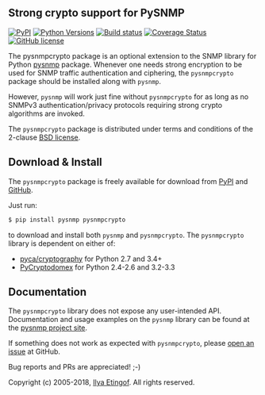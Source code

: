 
Strong crypto support for PySNMP
--------------------------------
[![PyPI](https://img.shields.io/pypi/v/pysnmpcrypto.svg?maxAge=2592000)](https://pypi.org/project/pysnmpcrypto)
[![Python Versions](https://img.shields.io/pypi/pyversions/pysnmpcrypto.svg)](https://pypi.org/project/pysnmpcrypto/)
[![Build status](https://travis-ci.org/etingof/pysnmpcrypto.svg?branch=master)](https://secure.travis-ci.org/etingof/pysnmpcrypto)
[![Coverage Status](https://img.shields.io/codecov/c/github/etingof/pysnmpcrypto.svg)](https://codecov.io/github/etingof/pysnmpcrypto)
[![GitHub license](https://img.shields.io/badge/license-BSD-blue.svg)](https://raw.githubusercontent.com/etingof/pysnmpcrypto/master/LICENSE.txt)

The pysnmpcrypto package is an optional extension to the SNMP library for
Python [pysnmp](http://snmplabs.com/pysnmp/) package. Whenever one needs
strong encryption to be used for SNMP traffic authentication and ciphering,
the `pysnmpcrypto` package should be installed along with `pysnmp`.

However, `pysnmp` will work just fine without `pysnmpcrypto` for as long
as no SNMPv3 authentication/privacy protocols requiring strong crypto
algorithms are invoked.

The `pysnmpcrypto` package is distributed under terms and conditions of the
2-clause [BSD license](http://snmplabs.com/pysnmpcrypto/license.html).

Download & Install
------------------

The `pysnmpcrypto` package is freely available for download from
[PyPI](https://pypi.org/project/pysnmpcrypto)
and [GitHub](https://github.com/etingof/pysnmpcrypto.git).

Just run:

```bash
$ pip install pysnmp pysnmpcrypto
```
    
to download and install both `pysnmp` and `pysnmpcrypto`. The `pysnmpcrypto`
library is dependent on either of:

* [pyca/cryptography](http://cryptography.io/) for Python 2.7 and 3.4+
* [PyCryptodomex](https://pycryptodome.readthedocs.io) for Python 2.4-2.6 and 3.2-3.3

Documentation
-------------

The `pysnmpcrypto` library does not expose any user-intended API. Documentation
and usage examples on the `pysnmp` library can be found at the
[pysnmp project site](http://snmplabs.com/pysnmp/).

If something does not work as expected with `pysnmpcrypto`, please
[open an issue](https://github.com/etingof/pysnmpcrypto/issues) at GitHub.

Bug reports and PRs are appreciated! ;-)

Copyright (c) 2005-2018, [Ilya Etingof](mailto:etingof@gmail.com). All rights reserved.
